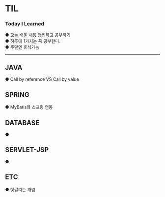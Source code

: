 <h1> TIL
  <h3>Today I Learned </h3>
● 오늘 배운 내용 정리하고 공부하기 <br>
● 하루에 1가지는 꼭 공부한다.<br>
● 주말엔 휴식가능<br>

----------------------------------------------------------------------------------

## JAVA
● Call by reference VS Call by value

## SPRING
● MyBatis와 스프링 연동
## DATABASE
● 
## SERVLET-JSP
● 
## ETC
● 헷갈리는 개념
